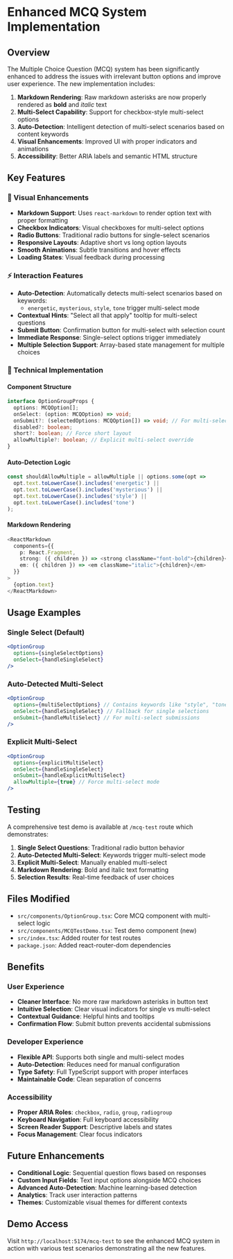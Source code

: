 # Enhanced MCQ System Implementation

## Overview

The Multiple Choice Question (MCQ) system has been significantly enhanced to address the issues with irrelevant button options and improve user experience. The new implementation includes:

1. **Markdown Rendering**: Raw markdown asterisks are now properly rendered as **bold** and *italic* text
2. **Multi-Select Capability**: Support for checkbox-style multi-select options
3. **Auto-Detection**: Intelligent detection of multi-select scenarios based on content keywords
4. **Visual Enhancements**: Improved UI with proper indicators and animations
5. **Accessibility**: Better ARIA labels and semantic HTML structure

## Key Features

### 🎨 Visual Enhancements

- **Markdown Support**: Uses `react-markdown` to render option text with proper formatting
- **Checkbox Indicators**: Visual checkboxes for multi-select options
- **Radio Buttons**: Traditional radio buttons for single-select scenarios  
- **Responsive Layouts**: Adaptive short vs long option layouts
- **Smooth Animations**: Subtle transitions and hover effects
- **Loading States**: Visual feedback during processing

### ⚡ Interaction Features

- **Auto-Detection**: Automatically detects multi-select scenarios based on keywords:
  - `energetic`, `mysterious`, `style`, `tone` trigger multi-select mode
- **Contextual Hints**: "Select all that apply" tooltip for multi-select questions
- **Submit Button**: Confirmation button for multi-select with selection count
- **Immediate Response**: Single-select options trigger immediately
- **Multiple Selection Support**: Array-based state management for multiple choices

### 🔧 Technical Implementation

#### Component Structure

```typescript
interface OptionGroupProps {
  options: MCQOption[];
  onSelect: (option: MCQOption) => void;
  onSubmit?: (selectedOptions: MCQOption[]) => void; // For multi-select
  disabled?: boolean;
  short?: boolean; // Force short layout
  allowMultiple?: boolean; // Explicit multi-select override
}
```

#### Auto-Detection Logic

```typescript
const shouldAllowMultiple = allowMultiple || options.some(opt => 
  opt.text.toLowerCase().includes('energetic') || 
  opt.text.toLowerCase().includes('mysterious') ||
  opt.text.toLowerCase().includes('style') ||
  opt.text.toLowerCase().includes('tone')
);
```

#### Markdown Rendering

```typescript
<ReactMarkdown 
  components={{ 
    p: React.Fragment,
    strong: ({ children }) => <strong className="font-bold">{children}</strong>,
    em: ({ children }) => <em className="italic">{children}</em>
  }}
>
  {option.text}
</ReactMarkdown>
```

## Usage Examples

### Single Select (Default)
```jsx
<OptionGroup
  options={singleSelectOptions}
  onSelect={handleSingleSelect}
/>
```

### Auto-Detected Multi-Select
```jsx
<OptionGroup
  options={multiSelectOptions} // Contains keywords like "style", "tone"
  onSelect={handleSingleSelect} // Fallback for single selections
  onSubmit={handleMultiSelect} // For multi-select submissions
/>
```

### Explicit Multi-Select
```jsx
<OptionGroup
  options={explicitMultiSelect}
  onSelect={handleSingleSelect}
  onSubmit={handleExplicitMultiSelect}
  allowMultiple={true} // Force multi-select mode
/>
```

## Testing

A comprehensive test demo is available at `/mcq-test` route which demonstrates:

1. **Single Select Questions**: Traditional radio button behavior
2. **Auto-Detected Multi-Select**: Keywords trigger multi-select mode
3. **Explicit Multi-Select**: Manually enabled multi-select
4. **Markdown Rendering**: Bold and italic text formatting
5. **Selection Results**: Real-time feedback of user choices

## Files Modified

- `src/components/OptionGroup.tsx`: Core MCQ component with multi-select logic
- `src/components/MCQTestDemo.tsx`: Test demo component (new)
- `src/index.tsx`: Added router for test routes
- `package.json`: Added react-router-dom dependencies

## Benefits

### User Experience
- **Cleaner Interface**: No more raw markdown asterisks in button text
- **Intuitive Selection**: Clear visual indicators for single vs multi-select
- **Contextual Guidance**: Helpful hints and tooltips
- **Confirmation Flow**: Submit button prevents accidental submissions

### Developer Experience
- **Flexible API**: Supports both single and multi-select modes
- **Auto-Detection**: Reduces need for manual configuration
- **Type Safety**: Full TypeScript support with proper interfaces
- **Maintainable Code**: Clean separation of concerns

### Accessibility
- **Proper ARIA Roles**: `checkbox`, `radio`, `group`, `radiogroup`
- **Keyboard Navigation**: Full keyboard accessibility
- **Screen Reader Support**: Descriptive labels and states
- **Focus Management**: Clear focus indicators

## Future Enhancements

- **Conditional Logic**: Sequential question flows based on responses
- **Custom Input Fields**: Text input options alongside MCQ choices
- **Advanced Auto-Detection**: Machine learning-based detection
- **Analytics**: Track user interaction patterns
- **Themes**: Customizable visual themes for different contexts

## Demo Access

Visit `http://localhost:5174/mcq-test` to see the enhanced MCQ system in action with various test scenarios demonstrating all the new features.